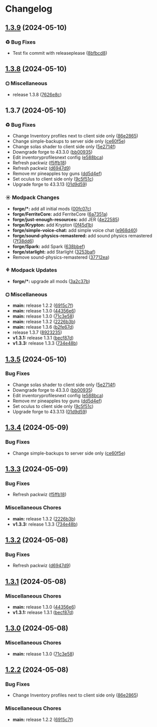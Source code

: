 # Changelog

## [1.3.9](https://github.com/kirbyevanj/nicks-modern-classic-modpack/compare/forge-v1.3.8...forge-v1.3.9) (2024-05-10)


### ♻ Bug Fixes

* Test fix commit with releaseplease ([8bfbcd8](https://github.com/kirbyevanj/nicks-modern-classic-modpack/commit/8bfbcd8bd64da387f58e2b0e2a6ea34531b42bad))

## [1.3.8](https://github.com/kirbyevanj/nicks-modern-classic-modpack/compare/forge-v1.3.7...forge-v1.3.8) (2024-05-10)


### ⛭ Miscellaneous

* release 1.3.8 ([7626e8c](https://github.com/kirbyevanj/nicks-modern-classic-modpack/commit/7626e8ce2decc5656235e7ee93de9ba511fda518))

## 1.3.7 (2024-05-10)


### ♻ Bug Fixes

* Change Inventory profiles next to client side only ([86e2865](https://github.com/kirbyevanj/nicks-modern-classic-modpack/commit/86e28655e9925bcb23de492a7e0ee4ccb7c0096b))
* Change simple-backups to server side only ([ce60f5e](https://github.com/kirbyevanj/nicks-modern-classic-modpack/commit/ce60f5e1b3d74d1ef37b3c1bf04fb77c2bc3cdbd))
* Change solas shader to client side only ([5e2714f](https://github.com/kirbyevanj/nicks-modern-classic-modpack/commit/5e2714f621a49eb1d313cc69c52b0cc6345b8e18))
* Downgrade forge to 43.3.0 ([bb00935](https://github.com/kirbyevanj/nicks-modern-classic-modpack/commit/bb00935102c52f430b6117e5e852dcb8b0ae1761))
* Edit inventoryprofilesnext config ([e588bca](https://github.com/kirbyevanj/nicks-modern-classic-modpack/commit/e588bcac2f70a7e7f0794b29f6ea219671d7d8ac))
* Refresh packwiz ([f5ffb18](https://github.com/kirbyevanj/nicks-modern-classic-modpack/commit/f5ffb183e18be4c71a111fa63e4a811c27bffb9c))
* Refresh packwiz ([d6947d9](https://github.com/kirbyevanj/nicks-modern-classic-modpack/commit/d6947d942b641cd1c7bb4a516f19a2f03c5caec3))
* Remove mr pineapples toy guns ([dd5d4ef](https://github.com/kirbyevanj/nicks-modern-classic-modpack/commit/dd5d4ef5f879dc627c0be70fe5941afd626a412f))
* Set oculus to client side only ([9c5f51c](https://github.com/kirbyevanj/nicks-modern-classic-modpack/commit/9c5f51c48c29b71154d68eb99282da77475e3dc7))
* Upgrade forge to 43.3.13 ([01d9d59](https://github.com/kirbyevanj/nicks-modern-classic-modpack/commit/01d9d59c89fb6777bb5d9caafcc4b5d4fc007002))


### ☀ Modpack Changes

* **forge/*:** add all initial mods ([00fc07c](https://github.com/kirbyevanj/nicks-modern-classic-modpack/commit/00fc07c50dae6a3edaf53ec762384352a678c23c))
* **forge/FerriteCore:** add FerriteCore ([6a7351a](https://github.com/kirbyevanj/nicks-modern-classic-modpack/commit/6a7351a0ae634d65e603023230f6afcbd2aa36fb))
* **forge/just-enough-resources:** add JER ([4e22585](https://github.com/kirbyevanj/nicks-modern-classic-modpack/commit/4e225850f4769e77c69d51088b21502f68b06f54))
* **forge/Krypton:** add Krypton ([0f45d1b](https://github.com/kirbyevanj/nicks-modern-classic-modpack/commit/0f45d1b4c0308e510a0be031e77bdba8693f5c6a))
* **forge/simple-voice-chat:** add simple voice chat ([e968d40](https://github.com/kirbyevanj/nicks-modern-classic-modpack/commit/e968d401bdd571f85a20b5352c367440eb2e32c9))
* **forge/sound-physics-remastered:** add sound physics remastered ([7f38dd6](https://github.com/kirbyevanj/nicks-modern-classic-modpack/commit/7f38dd684a0f52e84cea8d993fe16cd5fdc3a6b6))
* **forge/Spark:** add Spark ([638bbef](https://github.com/kirbyevanj/nicks-modern-classic-modpack/commit/638bbef9c659d752326a95bbfa23e98e5332d524))
* **forge/starlight:** add Starlight ([3253baf](https://github.com/kirbyevanj/nicks-modern-classic-modpack/commit/3253baf1756d7eae6c4328a5f339dc2af7ac21f2))
* Remove sound-physics-remastered ([37712ea](https://github.com/kirbyevanj/nicks-modern-classic-modpack/commit/37712ea3c211c69eeba6a4a73f3c5ccb28638e52))


### ⚘ Modpack Updates

* **forge/*:** upgrade all mods ([3a2c37b](https://github.com/kirbyevanj/nicks-modern-classic-modpack/commit/3a2c37b8f6f59c9d9629b28dd18da34143c03d05))


### ⛭ Miscellaneous

* **main:** release 1.2.2 ([6915c7f](https://github.com/kirbyevanj/nicks-modern-classic-modpack/commit/6915c7feca22a95cd0e6ea8d2ebe9c1ada673ea6))
* **main:** release 1.3.0 ([44356e6](https://github.com/kirbyevanj/nicks-modern-classic-modpack/commit/44356e6f59902e25deaaddeecc0029a34fde24ca))
* **main:** release 1.3.0 ([71c3e58](https://github.com/kirbyevanj/nicks-modern-classic-modpack/commit/71c3e58ce5a69d9b902c499f5c8d253fcd1b8548))
* **main:** release 1.3.2 ([2226b3b](https://github.com/kirbyevanj/nicks-modern-classic-modpack/commit/2226b3b7e7bae975eb0255c6bc5cad51d833d357))
* **main:** release 1.3.6 ([b2fe67d](https://github.com/kirbyevanj/nicks-modern-classic-modpack/commit/b2fe67dd777da0f201c352c9af1986b7f5e3ec57))
* release 1.3.7 ([8923235](https://github.com/kirbyevanj/nicks-modern-classic-modpack/commit/89232357fd270183b30f486127ff9d078b54d2f1))
* **v1.3.1:** release 1.3.1 ([becf87d](https://github.com/kirbyevanj/nicks-modern-classic-modpack/commit/becf87d2fb606da8fcf9c7044cfc9339b4606627))
* **v1.3.3:** release 1.3.3 ([734e48b](https://github.com/kirbyevanj/nicks-modern-classic-modpack/commit/734e48b5854a2a44f14102c5963f8aad64ba0498))

## [1.3.5](https://github.com/kirbyevanj/nicks-modern-classic-modpack/compare/v1.3.4...v1.3.5) (2024-05-10)


### Bug Fixes

* Change solas shader to client side only ([5e2714f](https://github.com/kirbyevanj/nicks-modern-classic-modpack/commit/5e2714f621a49eb1d313cc69c52b0cc6345b8e18))
* Downgrade forge to 43.3.0 ([bb00935](https://github.com/kirbyevanj/nicks-modern-classic-modpack/commit/bb00935102c52f430b6117e5e852dcb8b0ae1761))
* Edit inventoryprofilesnext config ([e588bca](https://github.com/kirbyevanj/nicks-modern-classic-modpack/commit/e588bcac2f70a7e7f0794b29f6ea219671d7d8ac))
* Remove mr pineapples toy guns ([dd5d4ef](https://github.com/kirbyevanj/nicks-modern-classic-modpack/commit/dd5d4ef5f879dc627c0be70fe5941afd626a412f))
* Set oculus to client side only ([9c5f51c](https://github.com/kirbyevanj/nicks-modern-classic-modpack/commit/9c5f51c48c29b71154d68eb99282da77475e3dc7))
* Upgrade forge to 43.3.13 ([01d9d59](https://github.com/kirbyevanj/nicks-modern-classic-modpack/commit/01d9d59c89fb6777bb5d9caafcc4b5d4fc007002))

## [1.3.4](https://github.com/kirbyevanj/nicks-modern-classic-modpack/compare/v1.3.3...v1.3.4) (2024-05-09)


### Bug Fixes

* Change simple-backups to server side only ([ce60f5e](https://github.com/kirbyevanj/nicks-modern-classic-modpack/commit/ce60f5e1b3d74d1ef37b3c1bf04fb77c2bc3cdbd))

## [1.3.3](https://github.com/kirbyevanj/nicks-modern-classic-modpack/compare/v1.3.2...v1.3.3) (2024-05-09)


### Bug Fixes

* Refresh packwiz ([f5ffb18](https://github.com/kirbyevanj/nicks-modern-classic-modpack/commit/f5ffb183e18be4c71a111fa63e4a811c27bffb9c))


### Miscellaneous Chores

* **main:** release 1.3.2 ([2226b3b](https://github.com/kirbyevanj/nicks-modern-classic-modpack/commit/2226b3b7e7bae975eb0255c6bc5cad51d833d357))
* **v1.3.3:** release 1.3.3 ([734e48b](https://github.com/kirbyevanj/nicks-modern-classic-modpack/commit/734e48b5854a2a44f14102c5963f8aad64ba0498))

## [1.3.2](https://github.com/kirbyevanj/nicks-modern-classic-modpack/compare/v1.3.1...v1.3.2) (2024-05-08)


### Bug Fixes

* Refresh packwiz ([d6947d9](https://github.com/kirbyevanj/nicks-modern-classic-modpack/commit/d6947d942b641cd1c7bb4a516f19a2f03c5caec3))

## [1.3.1](https://github.com/kirbyevanj/nicks-modern-classic-modpack/compare/v1.3.0...v1.3.1) (2024-05-08)


### Miscellaneous Chores

* **main:** release 1.3.0 ([44356e6](https://github.com/kirbyevanj/nicks-modern-classic-modpack/commit/44356e6f59902e25deaaddeecc0029a34fde24ca))
* **v1.3.1:** release 1.3.1 ([becf87d](https://github.com/kirbyevanj/nicks-modern-classic-modpack/commit/becf87d2fb606da8fcf9c7044cfc9339b4606627))

## [1.3.0](https://github.com/kirbyevanj/nicks-modern-classic-modpack/compare/v1.2.2...v1.3.0) (2024-05-08)


### Miscellaneous Chores

* **main:** release 1.3.0 ([71c3e58](https://github.com/kirbyevanj/nicks-modern-classic-modpack/commit/71c3e58ce5a69d9b902c499f5c8d253fcd1b8548))

## [1.2.2](https://github.com/kirbyevanj/nicks-modern-classic-modpack/compare/v1.2.2...v1.2.2) (2024-05-08)


### Bug Fixes

* Change Inventory profiles next to client side only ([86e2865](https://github.com/kirbyevanj/nicks-modern-classic-modpack/commit/86e28655e9925bcb23de492a7e0ee4ccb7c0096b))


### Miscellaneous Chores

* **main:** release 1.2.2 ([6915c7f](https://github.com/kirbyevanj/nicks-modern-classic-modpack/commit/6915c7feca22a95cd0e6ea8d2ebe9c1ada673ea6))
